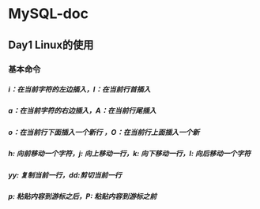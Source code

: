# MySQL-doc
## Day1 Linux的使用
### 基本命令
##### i：在当前字符的左边插入，I：在当前行首插入
##### a：在当前字符的右边插入，A：在当前行尾插入
##### o：在当前行下面插入一个新行 ，O：在当前行上面插入一个新
##### h: 向前移动一个字符，j: 向上移动一行，k: 向下移动一行，l: 向后移动一个字符
##### yy: 复制当前一行，dd:剪切当前一行
##### p: 粘贴内容到游标之后，P: 粘贴内容到游标之前
